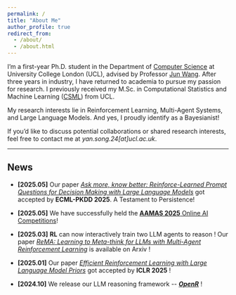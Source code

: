```yaml
---
permalink: /
title: "About Me"
author_profile: true
redirect_from: 
  - /about/
  - /about.html
---
```


I’m a first-year Ph.D. student in the Department of [Computer Science](https://www.ucl.ac.uk/computer-science/ucl-computer-science) at University College London (UCL), advised by Professor [Jun Wang](http://www0.cs.ucl.ac.uk/staff/jun.wang/). After three years in industry, I have returned to academia to pursue my passion for research. I previously received my M.Sc. in Computational Statistics and Machine Learning ([CSML](https://www.ucl.ac.uk/prospective-students/graduate/taught-degrees/computational-statistics-and-machine-learning-msc)) from UCL.

My research interests lie in Reinforcement Learning, Multi-Agent Systems, and Large Language Models. And yes, I proudly identify as a Bayesianist!

If you’d like to discuss potential collaborations or shared research interests, feel free to contact me at *yan.song.24[at]ucl.ac.uk*.

---

## News

- **[2025.05]** Our paper [*Ask more, know better: Reinforce-Learned Prompt Questions for Decision Making with Large Language Models*](https://arxiv.org/abs/2310.18127) got accepted by **ECML-PKDD 2025**. A Testament to Persistence!

- **[2025.05]** We have successfully held the [**AAMAS 2025** Online AI Competitions](https://aamas2025.org/index.php/conference/program/competitions/)!

- **[2025.03]** **RL** can now interactively train two LLM agents to reason ! Our paper [*ReMA: Learning to Meta-think for LLMs with Multi-Agent Reinforcement Learning*](https://arxiv.org/abs/2503.09501) is available on Arxiv ! 

- **[2025.01]** Our paper [*Efficient Reinforcement Learning with Large Language Model Priors*](https://arxiv.org/pdf/2410.07927) got accepted by **ICLR 2025** !

- **[2024.10]** We release our LLM reasoning framework -- [***OpenR***](https://github.com/openreasoner/openr) !